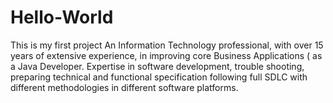# Hello-World
This is my first project
An Information Technology professional, with over 15 years of extensive experience, in improving core Business Applications ( as a Java  Developer. Expertise in software development, trouble shooting, preparing technical and functional specification following full SDLC with different methodologies in different software platforms. 
